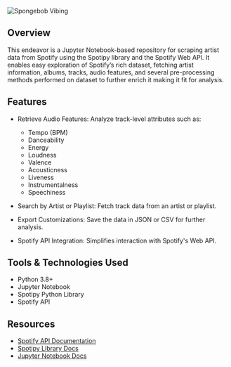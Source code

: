 ![Spongebob Vibing](https://media3.giphy.com/media/v1.Y2lkPTc5MGI3NjExcXRidndiZXA3M2x3Z2trdnlzeGhsOHV2MzZqbHdxd3c0bTdnN3hycCZlcD12MV9pbnRlcm5hbF9naWZfYnlfaWQmY3Q9Zw/tqfS3mgQU28ko/giphy.gif)

## Overview 
This endeavor is a Jupyter Notebook-based repository for scraping artist data from Spotify using the Spotipy library and the Spotify Web API. It enables easy exploration of Spotify’s rich dataset, fetching artist information, albums, tracks, audio features, and several pre-processing methods performed on dataset to further enrich it making it fit for analysis. 
 
## Features
- Retrieve Audio Features: Analyze track-level attributes such as:
    - Tempo (BPM)
    - Danceability 
    - Energy 
    - Loudness
    - Valence
    - Acousticness
    - Liveness
    - Instrumentalness
    - Speechiness
      
- Search by Artist or Playlist: Fetch track data from an artist or playlist. 
- Export Customizations: Save the data in JSON or CSV for further analysis.
- Spotify API Integration: Simplifies interaction with Spotify's Web API.

## Tools & Technologies Used
- Python 3.8+
- Jupyter Notebook 
- Spotipy Python Library 
- Spotify API

## Resources
- [Spotify API Documentation](https://developer.spotify.com/documentation/web-api)
- [Spotipy Library Docs](https://spotipy.readthedocs.io/en/2.19.0/)
- [Jupyter Notebook Docs](https://jupyter-notebook.readthedocs.io/en/stable/)
